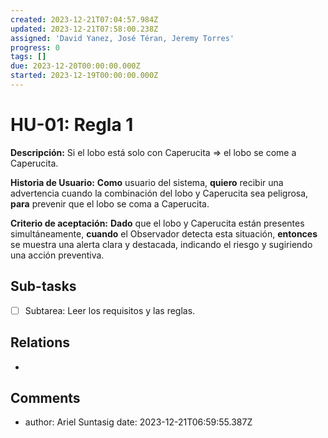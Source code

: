 ```yaml
---
created: 2023-12-21T07:04:57.984Z
updated: 2023-12-21T07:58:00.238Z
assigned: 'David Yanez, José Téran, Jeremy Torres'
progress: 0
tags: []
due: 2023-12-20T00:00:00.000Z
started: 2023-12-19T00:00:00.000Z
---
```


# HU-01: Regla 1

**Descripción:** Si el lobo está solo con Caperucita => el lobo se come a Caperucita.

**Historia de Usuario:**
**Como** usuario del sistema, **quiero** recibir una advertencia cuando la combinación del lobo y Caperucita sea peligrosa, **para** prevenir que el lobo se coma a Caperucita.

**Criterio de aceptación:** **Dado** que el lobo y Caperucita están presentes simultáneamente, **cuando** el Observador detecta esta situación, **entonces** se muestra una alerta clara y destacada, indicando el riesgo y sugiriendo una acción preventiva.

## Sub-tasks

- [ ] Subtarea: Leer los requisitos y las reglas.

## Relations

- [](.md)

## Comments

- author: Ariel Suntasig
  date: 2023-12-21T06:59:55.387Z
  
